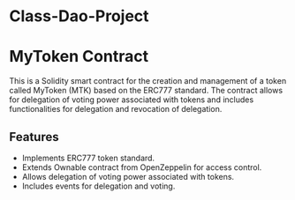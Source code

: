 # Class-Dao-Project

# MyToken Contract

This is a Solidity smart contract for the creation and management of a token called MyToken (MTK) based on the ERC777 standard. The contract allows for delegation of voting power associated with tokens and includes functionalities for delegation and revocation of delegation.

## Features
- Implements ERC777 token standard.
- Extends Ownable contract from OpenZeppelin for access control.
- Allows delegation of voting power associated with tokens.
- Includes events for delegation and voting.
